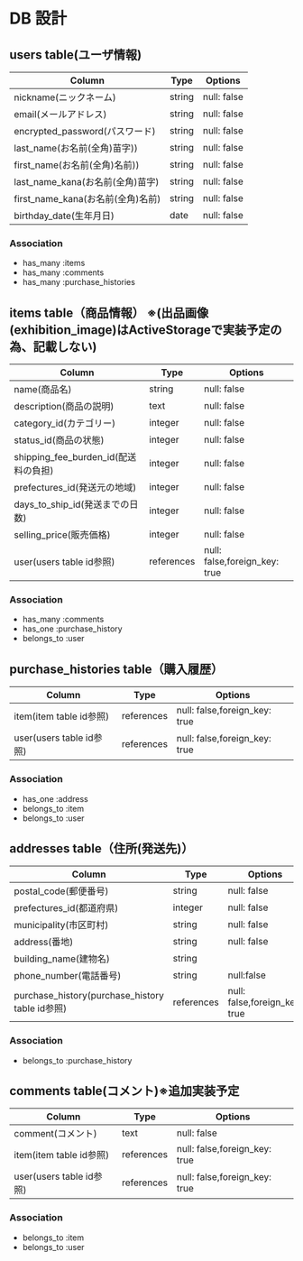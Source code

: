 # DB 設計

## users table(ユーザ情報)

| Column                         | Type                | Options                    |
|--------------------------------|---------------------|----------------------------|
| nickname(ニックネーム)           | string              | null: false                |
| email(メールアドレス)            | string              | null: false                |
| encrypted_password(パスワード)  | string              | null: false                |
| last_name(お名前(全角)苗字))     | string              | null: false                |
| first_name(お名前(全角)名前))    | string              | null: false                |
| last_name_kana(お名前(全角)苗字) | string              | null: false                |
| first_name_kana(お名前(全角)名前)| string              | null: false                |
| birthday_date(生年月日)         | date                | null: false                |

### Association

* has_many   :items
* has_many   :comments
* has_many   :purchase_histories

## items table（商品情報） ※(出品画像(exhibition_image)はActiveStorageで実装予定の為、記載しない)

| Column                            | Type                | Options                         |
|-----------------------------------|---------------------|---------------------------------|
| name(商品名)                       | string              | null: false                     |
| description(商品の説明)             | text                | null: false                    |
| category_id(カテゴリー)             | integer             | null: false                    |
| status_id(商品の状態)               | integer             | null: false                    |
| shipping_fee_burden_id(配送料の負担)| integer             | null: false                    |
| prefectures_id(発送元の地域)        | integer             | null: false                    |
| days_to_ship_id(発送までの日数)     | integer             | null: false                    |
| selling_price(販売価格)            | integer             | null: false                    |
| user(users table id参照)           | references          | null: false,foreign_key: true  |

### Association

* has_many   :comments
* has_one    :purchase_history
* belongs_to :user

## purchase_histories table（購入履歴） 

| Column                          | Type                  | Options                       |
|---------------------------------|-----------------------|-------------------------------|
| item(item table id参照)          | references            | null: false,foreign_key: true |
| user(users table id参照)         | references            | null: false,foreign_key: true |

### Association

* has_one    :address
* belongs_to :item
* belongs_to :user

## addresses table（住所(発送先)） 

| Column                            | Type                    | Options                               |
|-----------------------------------|-------------------------|---------------------------------------|
| postal_code(郵便番号)              | string                  | null: false                           |
| prefectures_id(都道府県)           | integer                 | null: false                           |
| municipality(市区町村)             | string                  | null: false                           |
| address(番地)                     | string                  | null: false                           |
| building_name(建物名)              | string                 |                                       |
| phone_number(電話番号)             | string                  | null:false                            |
| purchase_history(purchase_history table id参照)| references | null: false,foreign_key: true         |

### Association

* belongs_to :purchase_history

##  comments table(コメント)※追加実装予定

| Column                         | Type                | Options                       |
|--------------------------------|---------------------|-------------------------------|
| comment(コメント)                | text                | null: false                   |
| item(item table id参照)         | references          | null: false,foreign_key: true |
| user(users table id参照)        | references          | null: false,foreign_key: true |

### Association

* belongs_to  :item
* belongs_to  :user